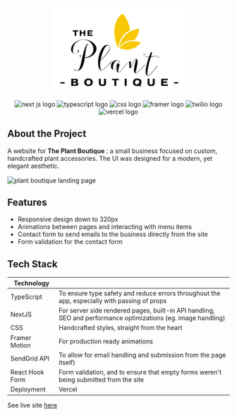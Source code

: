 <p align="center">
  <a href="https://www.plantboutiquett.com/" target="_blank">
    <img src="https://github.com/mentalcaries/plant-boutique-next/blob/main/public/images/pb-logo.png" width=300 alt="plant boutique logo" />
  </a>
</p>

<div align="center">
  <img src="https://img.shields.io/badge/next.js-000000?style=for-the-badge&logo=nextdotjs&logoColor=white" height=20 alt="next js logo">
  <img src="https://img.shields.io/badge/TypeScript-007ACC?style=for-the-badge&logo=typescript&logoColor=white" height=20 alt="typescript logo">
  <img src="https://img.shields.io/badge/CSS3-1572B6?style=for-the-badge&logo=css3&logoColor=white" height=20 alt="css logo">
  <img src="https://img.shields.io/badge/Framer-black?style=for-the-badge&logo=framer&logoColor=blue" height=20 alt="framer logo">
  <img src="https://img.shields.io/badge/Twilio-F22F46?style=for-the-badge&logo=Twilio&logoColor=white" height=20 alt="twilio logo">
  <img src="https://img.shields.io/badge/Vercel-000000?style=for-the-badge&logo=vercel&logoColor=white" height=20 alt="vercel logo">
</div>

## About the Project
A website for **The Plant Boutique** : a small business focused on custom, handcrafted plant accessories. The UI was designed for a modern, yet elegant aesthetic.

<img width="720" align="center" src="https://user-images.githubusercontent.com/77761206/206771698-7a3ac805-3e7a-4c4c-add3-6f5a668035f3.png" alt="plant boutique landing page">



## Features
- Responsive design down to 320px
- Animations between pages and interacting with menu items
- Contact form to send emails to the business directly from the site
- Form validation for the contact form

## Tech Stack
| Technology |  |
|---|---|
| TypeScript | To ensure type safety and reduce errors throughout the app, especially with passing of props |
| NextJS | For server side rendered pages, built-in API handling, SEO and performance optimizations (eg. image handling) |
| CSS | Handcrafted styles, straight from the heart
| Framer Motion | For production ready animations |
| SendGrid API | To allow for email handling and submission from the page itself) |
| React Hook Form | Form validation, and to ensure that empty forms weren't being submitted from the site |
| Deployment | Vercel |

See live site <a href="https://www.plantboutiquett.com/" target="_blank">here<a/>
